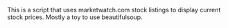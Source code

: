 This is a script that uses marketwatch.com stock listings to display current stock prices. Mostly a toy to use beautifulsoup.
